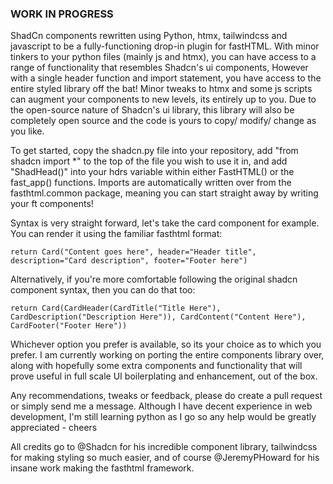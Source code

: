 ### WORK IN PROGRESS ###

ShadCn components rewritten using Python, htmx, tailwindcss and javascript to be a fully-functioning drop-in plugin for fastHTML. With minor tinkers to your python files (mainly js and htmx), you can have access to a range of functionality that resembles Shadcn's ui components, However with a single header function and import statement, you have access to the entire styled library off the bat! Minor tweaks to htmx and some js scripts can augment your components to new levels, its entirely up to you. Due to the open-source nature of Shadcn's ui library, this library will also be completely open source and the code is yours to copy/ modify/ change as you like.

To get started, copy the shadcn.py file into your repository, add "from shadcn import *" to the top of the file you wish to use it in, and add "ShadHead()" into your hdrs variable within either FastHTML() or the fast_app() functions. Imports are automatically written over from the fasthtml.common package, meaning you can start straight away by writing your ft components!

Syntax is very straight forward, let's take the card component for example. 
You can render it using the familiar fasthtml format: 

`return Card("Content goes here", header="Header title", description="Card description", footer="Footer here")`

Alternatively, if you're more comfortable following the original shadcn component syntax, then you can do that too:

`return Card(CardHeader(CardTitle("Title Here"), CardDescription("Description Here")), CardContent("Content Here"), CardFooter("Footer Here"))`

Whichever option you prefer is available, so its your choice as to which you prefer. I am currently working on porting the entire components library over, along with hopefully some extra components and functionality that will prove useful in full scale UI boilerplating and enhancement, out of the box.

Any recommendations, tweaks or feedback, please do create a pull request or simply send me a message. Although I have decent experience in web development, I'm still learning python as I go so any help would be greatly appreciated - cheers

All credits go to @Shadcn for his incredible component library, tailwindcss for making styling so much easier, and of course @JeremyPHoward for his insane work making the fasthtml framework.